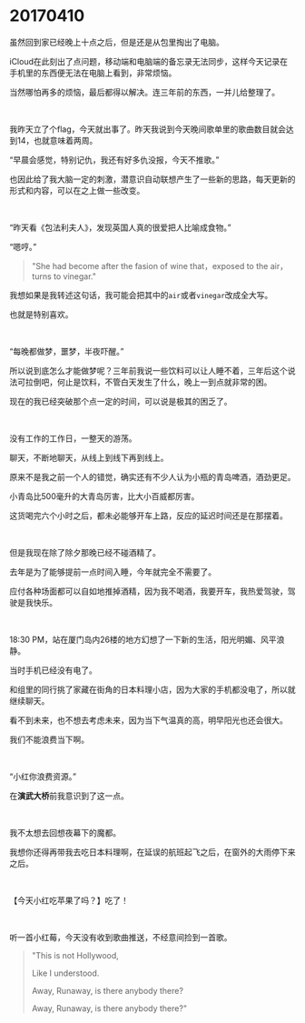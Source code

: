 # 20170410

虽然回到家已经晚上十点之后，但是还是从包里掏出了电脑。

iCloud在此刻出了点问题，移动端和电脑端的备忘录无法同步，这样今天记录在手机里的东西便无法在电脑上看到，非常烦恼。

当然哪怕再多的烦恼，最后都得以解决。连三年前的东西，一并儿给整理了。

<br/>

我昨天立了个flag，今天就出事了。昨天我说到今天晚间歌单里的歌曲数目就会达到14，也就意味着两周。

“早晨会感觉，特别记仇，我还有好多仇没报，今天不推歌。”

也因此给了我大脑一定的刺激，潜意识自动联想产生了一些新的思路，每天更新的形式和内容，可以在之上做一些改变。

<br/>

“昨天看《包法利夫人》，发现英国人真的很爱把人比喻成食物。”

“嗯哼。”

> "She had become after the fasion of wine that，exposed to the air，turns to vinegar."

我想如果是我转述这句话，我可能会把其中的`air`或者`vinegar`改成全大写。

也就是特别喜欢。

<br/>

“每晚都做梦，噩梦，半夜吓醒。”

所以说到底怎么才能做梦呢？三年前我说一些饮料可以让人睡不着，三年后这个说法可拉倒吧，何止是饮料，不管白天发生了什么，晚上一到点就非常的困。

现在的我已经突破那个点一定的时间，可以说是极其的困乏了。

<br/>

没有工作的工作日，一整天的游荡。

聊天，不断地聊天，从线上到线下再到线上。

原来不是我之前一个人的错觉，确实还有不少人认为小瓶的青岛啤酒，酒劲更足。

小青岛比500毫升的大青岛厉害，比大小百威都厉害。

这货喝完六个小时之后，都未必能够开车上路，反应的延迟时间还是在那摆着。

<br/>

但是我现在除了除夕那晚已经不碰酒精了。

去年是为了能够提前一点时间入睡，今年就完全不需要了。

应付各种场面都可以自如地推掉酒精，因为我不喝酒，我要开车，我热爱驾驶，驾驶是我快乐。

<br/>

18:30 PM，站在厦门岛内26楼的地方幻想了一下新的生活，阳光明媚、风平浪静。

当时手机已经没有电了。

和组里的同行挑了家藏在街角的日本料理小店，因为大家的手机都没电了，所以就继续聊天。

看不到未来，也不想去考虑未来，因为当下气温真的高，明早阳光也还会很大。

我们不能浪费当下啊。

<br/>

“小红你浪费资源。”

在**演武大桥**前我意识到了这一点。

<br/>

我不太想去回想夜幕下的魔都。

我想你还得再带我去吃日本料理啊，在延误的航班起飞之后，在窗外的大雨停下来之后。

<br/>

【今天小红吃苹果了吗？】吃了！

<br/>

听一首小红莓，今天没有收到歌曲推送，不经意间捡到一首歌。

> "This is not Hollywood, 
>
> Like I understood.
>
> Away, Runaway, is there anybody there? 
>
> Away, Runaway, is there anybody there?"